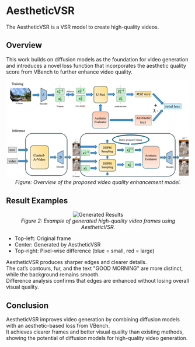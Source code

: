 # AestheticVSR
The AestheticVSR is a VSR model to create high-quality videos.

## Overview
This work builds on diffusion models as the foundation for video generation and introduces a novel loss function that incorporates the aesthetic quality score from VBench to further enhance video quality.

<p align="center">
  <img src="images/AestheticVSR_diagram.png" alt="Model Overview" width="500"/>
  <br/>
  <em>Figure: Overview of the proposed video quality enhancement model.</em>
</p>

## Result Examples

<p align="center">
  <img src="images/cat.png" alt="Generated Results" width="500"/>
  <br/>
  <em>Figure 2: Example of generated high-quality video frames using AestheticVSR.</em>
</p>

- Top-left: Original frame  
- Center: Generated by AestheticVSR  
- Top-right: Pixel-wise difference (blue = small, red = large)  

AestheticVSR produces sharper edges and clearer details.  
The cat’s contours, fur, and the text "GOOD MORNING" are more distinct, while the background remains smooth.  
Difference analysis confirms that edges are enhanced without losing overall visual quality.

## Conclusion
AestheticVSR improves video generation by combining diffusion models with an aesthetic-based loss from VBench.  
It achieves clearer frames and better visual quality than existing methods, showing the potential of diffusion models for high-quality video generation.

